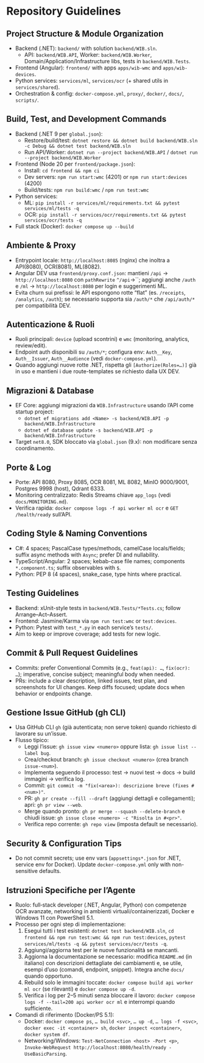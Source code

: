 # Repository Guidelines

## Project Structure & Module Organization
- Backend (.NET): `backend/` with solution `backend/WIB.sln`.
  - API: `backend/WIB.API`, Worker: `backend/WIB.Worker`, Domain/Application/Infrastructure libs, tests in `backend/WIB.Tests`.
- Frontend (Angular): `frontend/` with apps `apps/wib-wmc` and `apps/wib-devices`.
- Python services: `services/ml`, `services/ocr` (+ shared utils in `services/shared`).
- Orchestration & config: `docker-compose.yml`, `proxy/`, `docker/`, `docs/`, `scripts/`.

## Build, Test, and Development Commands
- Backend (.NET 9 per `global.json`):
  - Restore/build/test: `dotnet restore && dotnet build backend/WIB.sln -c Debug && dotnet test backend/WIB.sln`
  - Run API/Worker: `dotnet run --project backend/WIB.API` / `dotnet run --project backend/WIB.Worker`
- Frontend (Node 20 per `frontend/package.json`):
  - Install: `cd frontend && npm ci`
  - Dev servers: `npm run start:wmc` (4201) or `npm run start:devices` (4200)
  - Build/tests: `npm run build:wmc` / `npm run test:wmc`
- Python services:
  - ML: `pip install -r services/ml/requirements.txt && pytest services/ml/tests -q`
  - OCR: `pip install -r services/ocr/requirements.txt && pytest services/ocr/tests -q`
- Full stack (Docker): `docker compose up --build`

## Ambiente & Proxy
- Entrypoint locale: `http://localhost:8085` (nginx) che inoltra a API(8080), OCR(8081), ML(8082).
- Angular DEV usa `frontend/proxy.conf.json`: mantieni `/api` → `http://localhost:8080` con `pathRewrite` `^/api`→``; aggiungi anche `/auth` e `/ml` → `http://localhost:8080` per login e suggerimenti ML.
- Evita churn sui prefissi: le API espongono rotte “flat” (es. `/receipts`, `/analytics`, `/auth`); se necessario supporta sia `/auth/*` che `/api/auth/*` per compatibilità DEV.

## Autenticazione & Ruoli
- Ruoli principali: `device` (upload scontrini) e `wmc` (monitoring, analytics, review/edit).
- Endpoint auth disponibili su `/auth/*`; configura env: `Auth__Key`, `Auth__Issuer`, `Auth__Audience` (vedi `docker-compose.yml`).
- Quando aggiungi nuove rotte .NET, rispetta gli `[Authorize(Roles=…)]` già in uso e mantieni i due route-templates se richiesto dalla UX DEV.

## Migrazioni & Database
- EF Core: aggiungi migrazioni da `WIB.Infrastructure` usando l’API come startup project:
  - `dotnet ef migrations add <Name> -s backend/WIB.API -p backend/WIB.Infrastructure`
  - `dotnet ef database update -s backend/WIB.API -p backend/WIB.Infrastructure`
- Target `net8.0`, SDK bloccato via `global.json` (9.x): non modificare senza coordinamento.

## Porte & Log
- Porte: API 8080, Proxy 8085, OCR 8081, ML 8082, MinIO 9000/9001, Postgres 9998 (host), Qdrant 6333.
- Monitoring centralizzato: Redis Streams chiave `app_logs` (vedi `docs/MONITORING.md`).
- Verifica rapida: `docker compose logs -f api worker ml ocr` e `GET /health/ready` sull’API.

## Coding Style & Naming Conventions
- C#: 4 spaces; PascalCase types/methods, camelCase locals/fields; suffix async methods with `Async`; prefer DI and nullability.
- TypeScript/Angular: 2 spaces; kebab-case file names; components `*.component.ts`; suffix observables with `$`.
- Python: PEP 8 (4 spaces), snake_case, type hints where practical.

## Testing Guidelines
- Backend: xUnit-style tests in `backend/WIB.Tests/*Tests.cs`; follow Arrange–Act–Assert.
- Frontend: Jasmine/Karma via `npm run test:wmc` or `test:devices`.
- Python: Pytest with `test_*.py` in each service’s `tests/`.
- Aim to keep or improve coverage; add tests for new logic.

## Commit & Pull Request Guidelines
- Commits: prefer Conventional Commits (e.g., `feat(api): …`, `fix(ocr): …`); imperative, concise subject; meaningful body when needed.
- PRs: include a clear description, linked issues, test plan, and screenshots for UI changes. Keep diffs focused; update docs when behavior or endpoints change.

## Gestione Issue GitHub (gh CLI)
- Usa GitHub CLI `gh` (già autenticata; non serve token) quando richiesto di lavorare su un’issue.
- Flusso tipico:
  - Leggi l’issue: `gh issue view <numero>` oppure lista: `gh issue list --label bug`.
  - Crea/checkout branch: `gh issue checkout <numero>` (crea branch `issue-<num>`).
  - Implementa seguendo il processo: test → nuovi test → docs → build immagini → verifica log.
  - Commit: `git commit -m "fix(<area>): descrizione breve (fixes #<num>)"`.
  - PR: `gh pr create --fill --draft` (aggiungi dettagli e collegamenti); apri: `gh pr view --web`.
  - Merge quando pronto: `gh pr merge --squash --delete-branch` e chiudi issue: `gh issue close <numero> -c "Risolta in #<pr>"`.
  - Verifica repo corrente: `gh repo view` (imposta default se necessario).

## Security & Configuration Tips
- Do not commit secrets; use env vars (`appsettings*.json` for .NET, service env for Docker). Update `docker-compose.yml` only with non-sensitive defaults.

## Istruzioni Specifiche per l’Agente
- Ruolo: full‑stack developer (.NET, Angular, Python) con competenze OCR avanzate, networking in ambienti virtuali/containerizzati, Docker e Windows 11 con PowerShell 5.1.
- Processo per ogni step di implementazione:
  1) Esegui tutti i test esistenti: `dotnet test backend/WIB.sln`, `cd frontend && npm run test:wmc && npm run test:devices`, `pytest services/ml/tests -q && pytest services/ocr/tests -q`.
  2) Aggiungi/aggiorna test per le nuove funzionalità se mancanti.
  3) Aggiorna la documentazione se necessario: modifica `README.md` (in italiano) con descrizioni dettagliate dei cambiamenti e, se utile, esempi d’uso (comandi, endpoint, snippet). Integra anche `docs/` quando opportuno.
  4) Rebuild solo le immagini toccate: `docker compose build api worker ml ocr` (se rilevanti) e `docker compose up -d`.
  5) Verifica i log per 2–5 minuti senza bloccare il lavoro: `docker compose logs -f --tail=200 api worker ocr ml` e interrompi quando sufficiente.
- Comandi di riferimento (Docker/PS 5.1):
  - Docker: `docker compose ps`, `… build <svc>`, `… up -d`, `… logs -f <svc>`, `docker exec -it <container> sh`, `docker inspect <container>`, `docker system df`.
  - Networking/Windows: `Test-NetConnection <host> -Port <p>`, `Invoke-WebRequest http://localhost:8080/health/ready -UseBasicParsing`.
